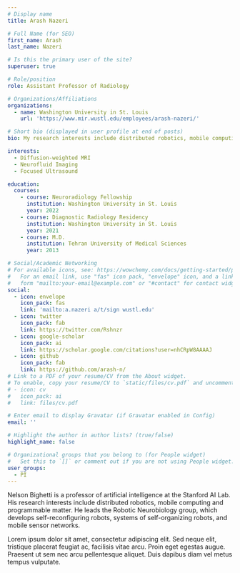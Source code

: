 ```yaml
---
# Display name
title: Arash Nazeri

# Full Name (for SEO)
first_name: Arash
last_name: Nazeri

# Is this the primary user of the site?
superuser: true

# Role/position
role: Assistant Professor of Radiology

# Organizations/Affiliations
organizations:
  - name: Washington University in St. Louis
    url: 'https://www.mir.wustl.edu/employees/arash-nazeri/'

# Short bio (displayed in user profile at end of posts)
bio: My research interests include distributed robotics, mobile computing and programmable matter.

interests:
  - Diffusion-weighted MRI
  - Neurofluid Imaging
  - Focused Ultrasound

education:
  courses:
    - course: Neuroradiology Fellowship
      institution: Washington University in St. Louis
      year: 2022
    - course: Diagnostic Radiology Residency
      institution: Washington University in St. Louis
      year: 2021
    - course: M.D.
      institution: Tehran University of Medical Sciences
      year: 2013

# Social/Academic Networking
# For available icons, see: https://wowchemy.com/docs/getting-started/page-builder/#icons
#   For an email link, use "fas" icon pack, "envelope" icon, and a link in the
#   form "mailto:your-email@example.com" or "#contact" for contact widget.
social:
  - icon: envelope
    icon_pack: fas
    link: 'mailto:a.nazeri a/t/sign wustl.edu'
  - icon: twitter
    icon_pack: fab
    link: https://twitter.com/Rshnzr
  - icon: google-scholar
    icon_pack: ai
    link: https://scholar.google.com/citations?user=nhCRpW8AAAAJ
  - icon: github
    icon_pack: fab
    link: https://github.com/arash-n/
# Link to a PDF of your resume/CV from the About widget.
# To enable, copy your resume/CV to `static/files/cv.pdf` and uncomment the lines below.
# - icon: cv
#   icon_pack: ai
#   link: files/cv.pdf

# Enter email to display Gravatar (if Gravatar enabled in Config)
email: ''

# Highlight the author in author lists? (true/false)
highlight_name: false

# Organizational groups that you belong to (for People widget)
#   Set this to `[]` or comment out if you are not using People widget.
user_groups:
  - PI
---
```


Nelson Bighetti is a professor of artificial intelligence at the Stanford AI Lab. His research interests include distributed robotics, mobile computing and programmable matter. He leads the Robotic Neurobiology group, which develops self-reconfiguring robots, systems of self-organizing robots, and mobile sensor networks.

Lorem ipsum dolor sit amet, consectetur adipiscing elit. Sed neque elit, tristique placerat feugiat ac, facilisis vitae arcu. Proin eget egestas augue. Praesent ut sem nec arcu pellentesque aliquet. Duis dapibus diam vel metus tempus vulputate.
